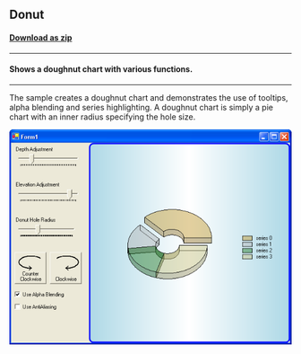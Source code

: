 ## Donut
#### [Download as zip](https://grapecity.github.io/DownGit/#/home?url=https://github.com/GrapeCity/ComponentOne-WinForms-Samples/tree/master/NetFramework\Charts\VB\Donut)
____
#### Shows a doughnut chart with various functions.
____
The sample creates a doughnut chart and demonstrates the use of tooltips, alpha blending and series highlighting.
A doughnut chart is simply a pie chart with an inner radius specifying the hole size.

![screenshot](screenshot.png)

